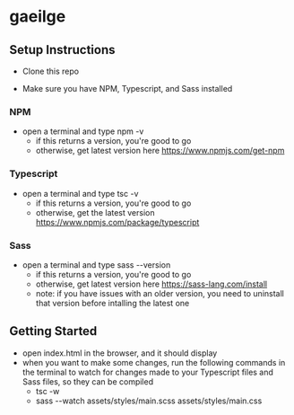 # gaeilge


## Setup Instructions
* Clone this repo

* Make sure you have NPM, Typescript, and Sass installed

### NPM
* open a terminal and type npm -v
    * if this returns a version, you're good to go
    * otherwise, get latest version here https://www.npmjs.com/get-npm

### Typescript
* open a terminal and type tsc -v
    * if this returns a version, you're good to go
    * otherwise, get the latest version https://www.npmjs.com/package/typescript

### Sass
* open a terminal and type sass --version
    * if this returns a version, you're good to go
    * otherwise, get latest version here https://sass-lang.com/install
    * note: if you have issues with an older version, you need to uninstall that version before intalling the latest one

## Getting Started
* open index.html in the browser, and it should display
* when you want to make some changes, run the following commands in the terminal to watch for changes made to your Typescript files and Sass files, so they can be compiled
    * tsc -w
    * sass --watch assets/styles/main.scss assets/styles/main.css
